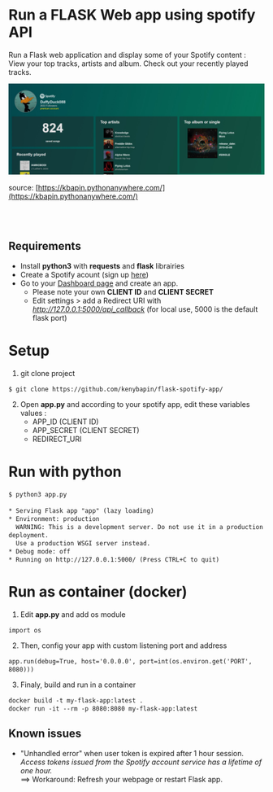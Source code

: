 # Run a FLASK Web app using spotify API


Run a Flask web application and display some of your Spotify content :<br>
View your top tracks, artists and album. Check out your recently played tracks.

![image](preview.jpg?raw=true)

source: [https://kbapin.pythonanywhere.com/](https://kbapin.pythonanywhere.com/)

<br><br>
## Requirements
* Install **python3** with **requests** and **flask** librairies
* Create a Spotify acount (sign up [here](www.spotify.com))
* Go to your [Dashboard page](https://developer.spotify.com/dashboard/login) and create an app.
  - Please note your own **CLIENT ID** and **CLIENT SECRET**
  - Edit settings > add a Redirect URI with *http://127.0.0.1:5000/api_callback* (for local use, 5000 is the default flask port)
 

# Setup

1. git clone project
```
$ git clone https://github.com/kenybapin/flask-spotify-app/
```
2. Open **app.py** and according to your spotify app, edit these variables values : 
   - APP_ID (CLIENT ID)
   - APP_SECRET (CLIENT SECRET)
   - REDIRECT_URI

# Run with python

``` 
$ python3 app.py

* Serving Flask app "app" (lazy loading)
* Environment: production
  WARNING: This is a development server. Do not use it in a production deployment.
  Use a production WSGI server instead.
* Debug mode: off
* Running on http://127.0.0.1:5000/ (Press CTRL+C to quit)
```

    
# Run as container (docker)
1. Edit **app.py** and add os module
```
import os
```
2. Then, config your app with custom listening port and address
```
app.run(debug=True, host='0.0.0.0', port=int(os.environ.get('PORT', 8080)))
```
3. Finaly, build and run in a container 
```
docker build -t my-flask-app:latest .
docker run -it --rm -p 8080:8080 my-flask-app:latest
```    


## Known issues
- "Unhandled error" when user token is expired after 1 hour session.<br>
*Access tokens issued from the Spotify account service has a lifetime of one hour.* <br>
==> Workaround: Refresh your webpage or restart Flask app.
